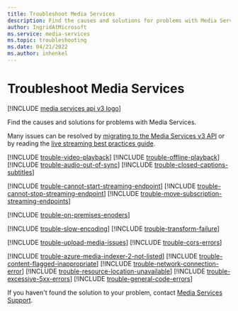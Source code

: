 ```yaml
---
title: Troubleshoot Media Services
description: Find the causes and solutions for problems with Media Services.
author: IngridAtMicrosoft
ms.service: media-services
ms.topic: troubleshooting
ms.date: 04/21/2022
ms.author: inhenkel
---
```

# Troubleshoot Media Services

[!INCLUDE [media services api v3 logo](./includes/v3-hr.md)]

Find the causes and solutions for problems with Media Services.

Many issues can be resolved by [migrating to the Media Services v3 API](migrate-v-2-v-3-migration-introduction.md) or by reading the [live streaming best practices guide](live-event-streaming-best-practices-guide.md).

<!-- Video playback and downloading issues =-->

[!INCLUDE [trouble-video-playback](includes/trouble-video-playback.md)]
[!INCLUDE [trouble-offline-playback](includes/trouble-offline-playback.md)]
[!INCLUDE [trouble-audio-out-of-sync](includes/trouble-audio-out-of-sync.md)]
[!INCLUDE [trouble-closed-captions-subtitles](includes/trouble-closed-captions-subtitles.md)]

<!-- Streaming endpoint issues -->
[!INCLUDE [trouble-cannot-start-streaming-endpoint](includes/trouble-cannot-start-streaming-endpoint.md)]
[!INCLUDE [trouble-cannot-stop-streaming-endpoint](./includes/trouble-cannot-stop-streaming-endpoint.md)]
[!INCLUDE [trouble-move-subscription-streaming-endpoints](./includes/trouble-move-subscription-streaming-endpoints.md)]

<!-- Encoding issues -->

[!INCLUDE [trouble-on-premises-enoders](includes/trouble-on-premises-enoders.md)]

[!INCLUDE [trouble-slow-encoding](includes/trouble-slow-encoding.md)]
[!INCLUDE [trouble-transform-failure](includes/trouble-transform-failure.md)]

<!-- Storage issues -->

[!INCLUDE [trouble-upload-media-issues](includes/trouble-upload-media-issues.md)]
[!INCLUDE [trouble-cors-errors](includes/trouble-cors-errors.md)]

<!-- Miscellaneous issues -->

[!INCLUDE [trouble-azure-media-indexer-2-not-listed](includes/trouble-azure-media-indexer-2-not-listed.md)]
[!INCLUDE [trouble-content-flagged-inappropriate](./includes/trouble-content-flagged-inappropriate.md)]
[!INCLUDE [trouble-network-connection-error](./includes/trouble-network-connection-error.md)]
[!INCLUDE [trouble-resource-location-unavailable](./includes/trouble-downloading.md)]
[!INCLUDE [trouble-excessive-5xx-errors](includes/trouble-excessive-5xx-errors.md)]
[!INCLUDE [trouble-general-code-errors](includes/trouble-general-code-errors.md)]

If you haven't found the solution to your problem, contact [Media Services Support](https://portal.azure.com/#blade/Microsoft_Azure_Support/HelpAndSupportBlade/newsupportrequest?referrer=troubleshootingdoc).